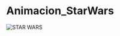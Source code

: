 # Animacion_StarWars

![STAR WARS](https://upload.wikimedia.org/wikipedia/commons/thumb/6/6c/Star_Wars_Logo.svg/1200px-Star_Wars_Logo.svg.png)

